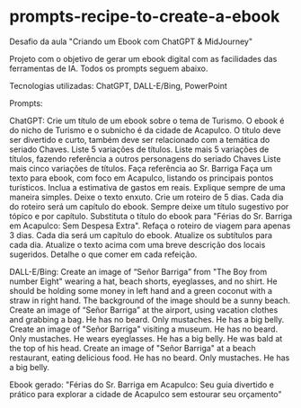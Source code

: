 # prompts-recipe-to-create-a-ebook
Desafio da aula "Criando um Ebook com ChatGPT &amp; MidJourney"

Projeto com o objetivo de gerar um ebook digital com as facilidades das ferramentas de IA. Todos os prompts seguem abaixo.

Tecnologias utilizadas: ChatGPT, DALL-E/Bing, PowerPoint

Prompts:

ChatGPT: 
Crie um título de um ebook sobre o tema de Turismo. O ebook é do nicho de Turismo e o subnicho é da cidade de Acapulco. O título deve ser divertido e curto, também deve ser relacionado com a temática do seriado Chaves. Liste 5 variações de títulos.
Liste mais 5 variações de títulos, fazendo referência a outros personagens do seriado Chaves
Liste mais cinco variações de títulos. Faça referência ao Sr. Barriga
Faça um texto para ebook, com foco em Acapulco, listando os principais pontos turísticos. Inclua a estimativa de gastos em reais. Explique sempre de uma maneira simples. Deixe o texto enxuto. Crie um roteiro de 5 dias. Cada dia do roteiro será um capítulo do ebook. Sempre deixe um título sugestivo por tópico e por capítulo.
Substituta o título do ebook para "Férias do Sr. Barriga em Acapulco: Sem Despesa Extra". Refaça o roteiro de viagem para apenas 3 dias. Cada dia será um capítulo do ebook. Atualize os subtítulos para cada dia.
Atualize o texto acima com uma breve descrição dos locais sugeridos. Detalhe o que comer em cada refeição.

DALL-E/Bing:
Create an image of “Señor Barriga” from "The Boy from number Eight" wearing a hat, beach shorts, eyeglasses, and no shirt. He should be holding some money in left hand and a green coconut with a straw in right hand. The background of the image should be a sunny beach.
Create an image of “Señor Barriga” at the airport, using vacation clothes and grabbing a bag. He has no beard. Only mustaches. He has a big belly.
Create an image of "Señor Barriga" visiting a museum. He has no beard. Only mustaches. He wears eyeglasses. He has a big belly. He was bald at the top of his head.
Create an image of "Señor Barriga" at a beach restaurant, eating delicious food. He has no beard. Only mustaches. He has a big belly.


Ebook gerado: "Férias do Sr. Barriga em Acapulco: Seu guia divertido e prático para explorar a cidade de Acapulco sem estourar seu orçamento"

